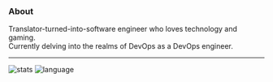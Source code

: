 ### About
Translator-turned-into-software engineer who loves technology and gaming.  
Currently delving into the realms of DevOps as a DevOps engineer.  

---

![stats](https://github-readme-stats.ztcjoe93.vercel.app/api?username=ztcjoe93&theme=dark&show_icons=true&rank_icon=github&show=prs_merged)  ![language](https://github-readme-stats.ztcjoe93.vercel.app/api/top-langs/?username=ztcjoe93&theme=dark&hide=scss&layout=donut)
